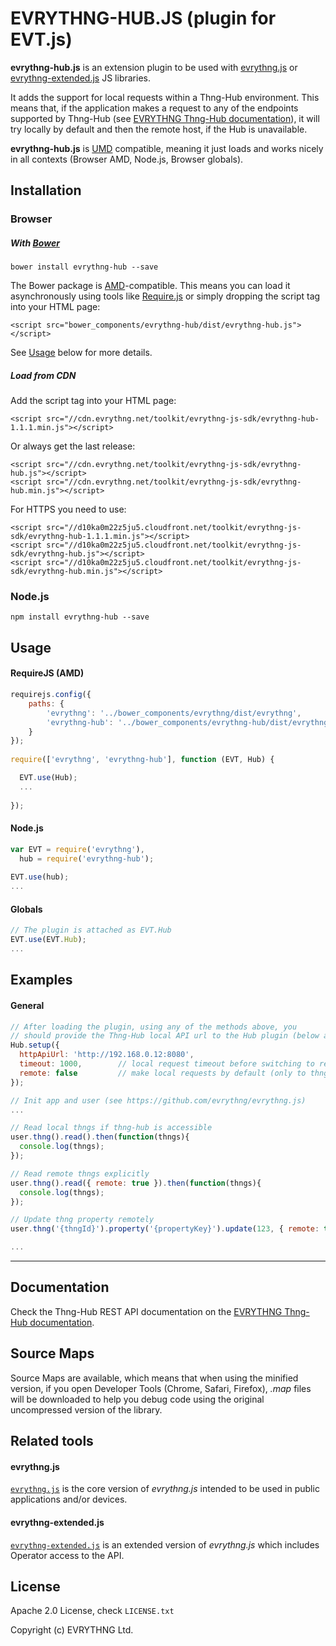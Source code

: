 # EVRYTHNG-HUB.JS (plugin for EVT.js)

**evrythng-hub.js** is an extension plugin to be used with [evrythng.js](https://github.com/evrythng/evrythng.js) or 
[evrythng-extended.js](https://github.com/evrythng/evrythng-extended.js) JS libraries.

It adds the support for local requests within a Thng-Hub environment. This means that, if the application makes a request
to any of the endpoints supported by Thng-Hub (see [EVRYTHNG Thng-Hub documentation](https://dashboard.evrythng.com/developers/apidoc/thng-hub)), 
it will try locally by default and then the remote host, if the Hub is unavailable.

**evrythng-hub.js** is [UMD](https://github.com/umdjs/umd) compatible, meaning it just loads and works nicely 
in all contexts (Browser AMD, Node.js, Browser globals).

## Installation

### Browser

##### With [Bower](http://bower.io/)

    bower install evrythng-hub --save
    
The Bower package is [AMD](http://requirejs.org/docs/whyamd.html)-compatible. This means you can load 
it asynchronously using tools like [Require.js](http://requirejs.org/) or simply dropping the script tag 
into your HTML page:

    <script src="bower_components/evrythng-hub/dist/evrythng-hub.js"></script>

See [Usage](#usage) below for more details.

##### Load from CDN

Add the script tag into your HTML page:

    <script src="//cdn.evrythng.net/toolkit/evrythng-js-sdk/evrythng-hub-1.1.1.min.js"></script>
 
Or always get the last release:

    <script src="//cdn.evrythng.net/toolkit/evrythng-js-sdk/evrythng-hub.js"></script>
    <script src="//cdn.evrythng.net/toolkit/evrythng-js-sdk/evrythng-hub.min.js"></script>
    
For HTTPS you need to use:

    <script src="//d10ka0m22z5ju5.cloudfront.net/toolkit/evrythng-js-sdk/evrythng-hub-1.1.1.min.js"></script>
    <script src="//d10ka0m22z5ju5.cloudfront.net/toolkit/evrythng-js-sdk/evrythng-hub.js"></script>
    <script src="//d10ka0m22z5ju5.cloudfront.net/toolkit/evrythng-js-sdk/evrythng-hub.min.js"></script>
    
### Node.js

    npm install evrythng-hub --save

## Usage

#### RequireJS (AMD)

```javascript
requirejs.config({
    paths: {
        'evrythng': '../bower_components/evrythng/dist/evrythng',
        'evrythng-hub': '../bower_components/evrythng-hub/dist/evrythng-hub'
    }
});
    
require(['evrythng', 'evrythng-hub'], function (EVT, Hub) {

  EVT.use(Hub);
  ...
  
});
```

#### Node.js

```javascript
var EVT = require('evrythng'),
  hub = require('evrythng-hub');
  
EVT.use(hub);
...
```

#### Globals

```javascript
// The plugin is attached as EVT.Hub
EVT.use(EVT.Hub);
...
```

## Examples

#### General 

```javascript
// After loading the plugin, using any of the methods above, you 
// should provide the Thng-Hub local API url to the Hub plugin (below are defaults)
Hub.setup({
  httpApiUrl: 'http://192.168.0.12:8080',
  timeout: 1000,        // local request timeout before switching to remote host
  remote: false         // make local requests by default (only to thng-hub endpoints)
});

// Init app and user (see https://github.com/evrythng/evrythng.js)
...

// Read local thngs if thng-hub is accessible
user.thng().read().then(function(thngs){
  console.log(thngs);
});

// Read remote thngs explicitly
user.thng().read({ remote: true }).then(function(thngs){
  console.log(thngs);
});

// Update thng property remotely
user.thng('{thngId}').property('{propertyKey}').update(123, { remote: true }).then(...);

...
```

---

## Documentation

Check the Thng-Hub REST API documentation on the [EVRYTHNG Thng-Hub documentation](https://dashboard.evrythng.com/developers/apidoc/thng-hub).

## Source Maps

Source Maps are available, which means that when using the minified version, if you open 
Developer Tools (Chrome, Safari, Firefox), *.map* files will be downloaded to help you debug code using the 
original uncompressed version of the library.

## Related tools

#### evrythng.js

[`evrythng.js`](https://github.com/evrythng/evrythng.js) is the core version of *evrythng.js* intended to be used in 
public applications and/or devices.

#### evrythng-extended.js

[`evrythng-extended.js`](https://github.com/evrythng/evrythng-extended.js) is an extended version of *evrythng.js* which 
includes Operator access to the API.

## License

Apache 2.0 License, check `LICENSE.txt`

Copyright (c) EVRYTHNG Ltd.
